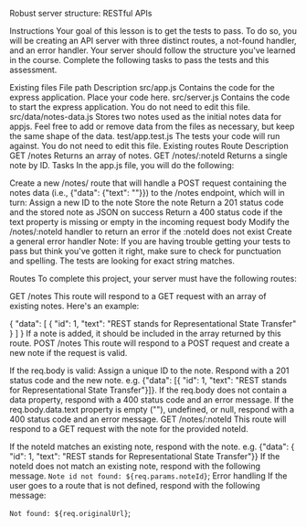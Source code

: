 Robust server structure: RESTful APIs

Instructions
Your goal of this lesson is to get the tests to pass. To do so, you will be creating an API server with three distinct routes, a not-found handler, and an error handler.
Your server should follow the structure you've learned in the course. Complete the following tasks to pass the tests and this assessment.

Existing files
File path	Description
src/app.js	Contains the code for the express application. Place your code here.
src/server.js	Contains the code to start the express application. You do not need to edit this file.
src/data/notes-data.js	Stores two notes used as the initial notes data for appjs. Feel free to add or remove data from the files as necessary, but keep the same shape of the data.
test/app.test.js	The tests your code will run against. You do not need to edit this file.
Existing routes
Route	Description
GET /notes	Returns an array of notes.
GET /notes/:noteId	Returns a single note by ID.
Tasks
In the app.js file, you will do the following:

Create a new /notes/ route that will handle a POST request containing the notes data (i.e., {"data": {"text": "<note-text-here>"}}) to the /notes endpoint, which will in turn:
Assign a new ID to the note
Store the note
Return a 201 status code and the stored note as JSON on success
Return a 400 status code if the text property is missing or empty in the incoming request body
Modify the /notes/:noteId handler to return an error if the :noteId does not exist
Create a general error handler
Note: If you are having trouble getting your tests to pass but think you've gotten it right, make sure to check for punctuation and spelling. The tests are looking for exact string matches.

Routes
To complete this project, your server must have the following routes:

GET /notes
This route will respond to a GET request with an array of existing notes. Here's an example:

{
  "data": [
    { "id": 1, "text": "REST stands for Representational State Transfer" }
  ]
}
If a note is added, it should be included in the array returned by this route.
POST /notes
This route will respond to a POST request and create a new note if the request is valid.

If the req.body is valid:
Assign a unique ID to the note.
Respond with a 201 status code and the new note. e.g. {"data": [{ "id": 1, "text": "REST stands for Representational State Transfer"}]}.
If the req.body does not contain a data property, respond with a 400 status code and an error message.
If the req.body.data.text property is empty (""), undefined, or null, respond with a 400 status code and an error message.
GET /notes/:noteId
This route will respond to a GET request with the note for the provided noteId.

If the noteId matches an existing note, respond with the note. e.g. {"data": { "id": 1, "text": "REST stands for Representational State Transfer"}}
If the noteId does not match an existing note, respond with the following message.
`Note id not found: ${req.params.noteId}`;
Error handling
If the user goes to a route that is not defined, respond with the following message:

`Not found: ${req.originalUrl}`;
